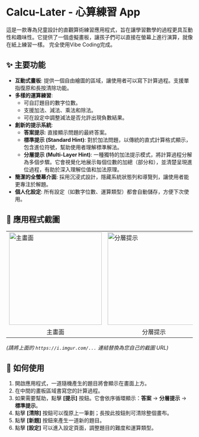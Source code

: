 # Calcu-Later - 心算練習 App

這是一款專為兒童設計的直觀算術練習應用程式，旨在讓學習數學的過程更具互動性和趣味性。它提供了一個虛擬畫板，讓孩子們可以直接在螢幕上進行演算，就像在紙上練習一樣。 完全使用Vibe Coding完成。

## ✨ 主要功能

- **互動式畫板**: 提供一個自由繪圖的區域，讓使用者可以寫下計算過程。支援單指復原和長按清除功能。
- **多樣的運算練習**:
    - 可自訂題目的數字位數。
    - 支援加法、減法、乘法和除法。
    - 可在設定中調整減法是否允許出現負數結果。
- **創新的提示系統**:
    - **答案提示**: 直接顯示問題的最終答案。
    - **標準提示 (Standard Hint)**: 對於加法問題，以傳統的直式計算格式顯示，包含進位符號，幫助使用者理解標準解法。
    - **分層提示 (Multi-Layer Hint)**: 一種獨特的加法提示模式，將計算過程分解為多個步驟。它會視覺化地展示每個位數的加總（部分和），並清楚呈現進位過程，有助於深入理解位值和加法原理。
- **簡潔的全螢幕介面**: 採用沉浸式設計，隱藏系統狀態列和導覽列，讓使用者能更專注於解題。
- **個人化設定**: 所有設定（如數字位數、運算類型）都會自動儲存，方便下次使用。

## 📸 應用程式截圖

<table>
  <tr>
    <td><img src="https://i.imgur.com/your_screenshot_1.png" alt="主畫面" width="250"/></td>
    <td><img src="https://i.imgur.com/your_screenshot_2.png" alt="分層提示" width="250"/></td>
    <td><img src="https://i.imgur.com/your_screenshot_3.png" alt="設定畫面" width="250"/></td>
  </tr>
  <tr align="center">
    <td>主畫面</td>
    <td>分層提示</td>
    <td>設定畫面</td>
  </tr>
</table>

*(請將上面的 `https://i.imgur.com/...` 連結替換為您自己的截圖 URL)*

## 🚀 如何使用

1.  開啟應用程式，一道隨機產生的題目將會顯示在畫面上方。
2.  在中間的畫板區域書寫您的計算過程。
3.  如果需要幫助，點擊 **[提示]** 按鈕。它會依序循環顯示：**答案** -> **分層提示** -> **標準提示**。
4.  點擊 **[清除]** 按鈕可以復原上一筆劃；長按此按鈕則可清除整個畫布。
5.  點擊 **[新題]** 按鈕來產生一道新的題目。
6.  點擊 **[設定]** 可以進入設定頁面，調整題目的難度和運算類型。
